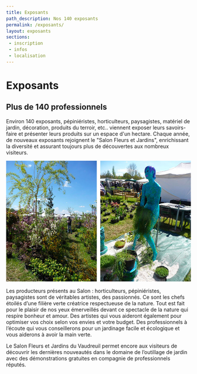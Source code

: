 ```yaml
---
title: Exposants
path_description: Nos 140 exposants
permalink: /exposants/
layout: exposants
sections:
 - inscription
 - infos
 - localisation
---
```


# Exposants
## Plus de 140 professionnels

Environ 140 exposants, pépiniéristes, horticulteurs, paysagistes, matériel de jardin, décoration, produits
du terroir, etc.. viennent exposer leurs savoirs-faire et présenter leurs produits sur un espace d'un hectare.
Chaque année, de nouveaux exposants rejoignent le "Salon Fleurs et Jardins", enrichissant la diversité
et assurant toujours plus de découvertes aux nombreux visiteurs.

![Village Le Vaudreuil](/assets/medias/vue-du-salon-2.jpg)

Les producteurs présents au Salon : horticulteurs, pépiniéristes, paysagistes sont de véritables artistes, des passionnés. Ce sont les chefs étoilés d’une filière verte créatrice respectueuse de la nature. Tout est fait pour le plaisir de nos yeux émerveillés devant ce spectacle de la nature qui respire bonheur et amour. Des artistes qui vous aideront également pour optimiser vos choix selon vos envies et votre budget. Des professionnels à l’écoute qui vous conseillerons pour un jardinage facile et écologique et vous aiderons à avoir la main verte.

Le Salon Fleurs et Jardins du Vaudreuil permet encore aux visiteurs de découvrir  les dernières nouveautés dans le domaine de l’outillage de jardin avec des démonstrations gratuites en compagnie de professionnels réputés.
